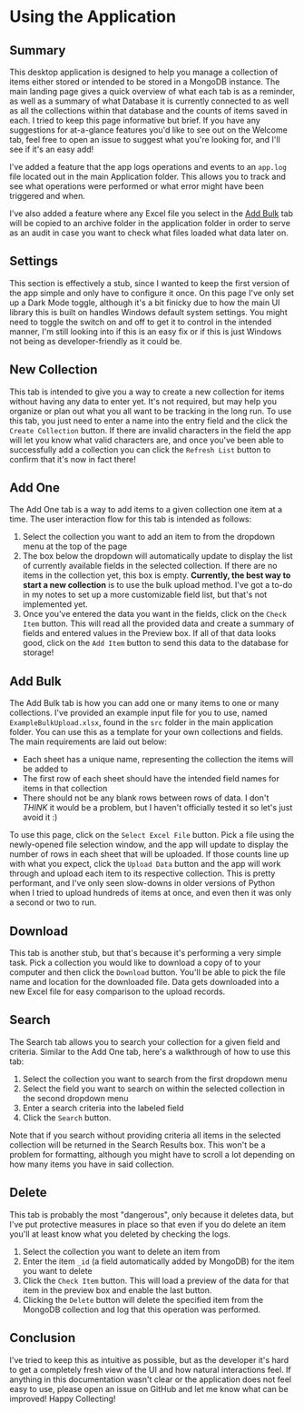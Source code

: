 # Using the Application

## Summary

This desktop application is designed to help you manage a collection of items either stored or intended
to be stored in a MongoDB instance.  The main landing page gives a quick overview of what each tab is
as a reminder, as well as a summary of what Database it is currently connected to as well as all the 
collections within that database and the counts of items saved in each.  I tried to keep this page
informative but brief.  If you have any suggestions for at-a-glance features you'd like to see out on the
Welcome tab, feel free to open an issue to suggest what you're looking for, and I'll see if it's an easy add!

I've added a feature that the app logs operations and events to an `app.log` file located out in the main 
Application folder.  This allows you to track and see what operations were performed or what error might have
been triggered and when.

I've also added a feature where any Excel file you select in the [Add Bulk](#add-bulk) tab will be copied to an
archive folder in the application folder in order to serve as an audit in case you want to check what files loaded
what data later on.

## Settings

This section is effectively a stub, since I wanted to keep the first version of the app simple and only
have to configure it once.  On this page I've only set up a Dark Mode toggle, although it's a bit finicky 
due to how the main UI library this is built on handles Windows default system settings.  You might need
to toggle the switch on and off to get it to control in the intended manner, I'm still looking into if 
this is an easy fix or if this is just Windows not being as developer-friendly as it could be.

## New Collection

This tab is intended to give you a way to create a new collection for items without having any data to enter yet.  It's 
not required, but may help you organize or plan out what you all want to be tracking in the long run.  To use
this tab, you just need to enter a name into the entry field and the click the `Create Collection` button.  If
there are invalid characters in the field the app will let you know what valid characters are, and once you've been
able to successfully add a collection you can click the `Refresh List` button to confirm that it's now in fact there!

## Add One

The Add One tab is a way to add items to a given collection one item at a time.  The user interaction flow for this tab 
is intended as follows:

1. Select the collection you want to add an item to from the dropdown menu at the top of the page
2. The box below the dropdown will automatically update to display the list of currently available fields
in the selected collection.  If there are no items in the collection yet, this box is empty.  **Currently, the best
way to start a new collection** is to use the bulk upload method.  I've got a to-do in my notes to set up a more 
customizable field list, but that's not implemented yet.
3. Once you've entered the data you want in the fields, click on the `Check Item` button.  This will read all the 
provided data and create a summary of fields and entered values in the Preview box.  If all of that data looks good,
click on the `Add Item` button to send this data to the database for storage!

## Add Bulk

The Add Bulk tab is how you can add one or many items to one or many collections.  I've provided an example input file 
for you to use, named `ExampleBulkUpload.xlsx`, found in the `src` folder in the main application folder.  You can use 
this as a template for your own collections and fields.  The main requirements are laid out below:

* Each sheet has a unique name, representing the collection the items will be added to
* The first row of each sheet should have the intended field names for items in that collection
* There should not be any blank rows between rows of data.  I don't *THINK* it would be a problem, but I haven't 
officially tested it so let's just avoid it :)

To use this page, click on the `Select Excel File` button.  Pick a file using the newly-opened file selection window, 
and the app will update to display the number of rows in each sheet that will be uploaded.  If those counts line
up with what you expect, click the `Upload Data` button and the app will work through and upload each item to 
its respective collection.  This is pretty performant, and I've only seen slow-downs in older versions of Python when 
I tried to upload hundreds of items at once, and even then it was only a second or two to run.

## Download

This tab is another stub, but that's because it's performing a very simple task.  Pick a collection you
would like to download a copy of to your computer and then click the `Download` button.  You'll be able
to pick the file name and location for the downloaded file.  Data gets downloaded into a new Excel file
for easy comparison to the upload records.

## Search

The Search tab allows you to search your collection for a given field and criteria.  Similar to the Add One
tab, here's a walkthrough of how to use this tab:

1. Select the collection you want to search from the first dropdown menu
2. Select the field you want to search on within the selected collection in the second dropdown menu
3. Enter a search criteria into the labeled field
4. Click the `Search` button.

Note that if you search without providing criteria all items in the selected collection will be returned
in the Search Results box.  This won't be a problem for formatting, although you might have to scroll a lot
depending on how many items you have in said collection.

## Delete

This tab is probably the most "dangerous", only because it deletes data, but I've put protective measures
in place so that even if you do delete an item you'll at least know what you deleted by checking the logs.

1. Select the collection you want to delete an item from
2. Enter the item `_id` (a field automatically added by MongoDB) for the item you want to delete
3. Click the `Check Item` button.  This will load a preview of the data for that item in the preview box and 
enable the last button.
4. Clicking the `Delete` button will delete the specified item from the MongoDB collection and log that this operation
was performed.

## Conclusion

I've tried to keep this as intuitive as possible, but as the developer it's hard to get a completely fresh view of 
the UI and how natural interactions feel.  If anything in this documentation wasn't clear or the application does not
feel easy to use, please open an issue on GitHub and let me know what can be improved!  Happy Collecting!